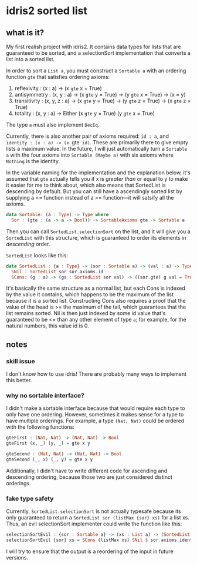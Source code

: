 # idris2 sorted list

## what is it?

My first realish project with idris2. It contains data types for lists that are guaranteed to be sorted, and a selectionSort implementation that converts a list into a sorted list.

In order to sort a `List a`, you must construct a `Sortable a` with an ordering function `gte` that satisfies ordering axioms:

1. reflexivity : (x : a) -> (x `gte` x = True)
2. antisymmetry : (x, y : a) -> (x `gte` y = True) -> (y `gte` x = True) -> (x = y)
3. transitivity : (x, y, z : a) -> (x `gte` y = True) -> (y `gte` z = True) -> (x `gte` z = True)
4. totality : (x, y : a) -> Either (x `gte` y = True) (y `gte` x = True)

The type `a` must also implement `DecEq`.

Currently, there is also another pair of axioms required: `id : a`, and `identity : (x : a) -> (x `gte` id)`. These are primarily there to give empty lists a maximum value. In the future, I will just automatically turn a `Sortable a` with the four axioms into `Sortable (Maybe a)` with six axioms where `Nothing` is the identity.

In the variable naming for the implementation and the explanation below, it's assumed that `gte` actually tells you if x is _greater than_ or equal to y to make it easier for me to think about, which also means that SortedList is descending by default. But you can still have a ascendingly sorted list by supplying a <= function instead of a >= function—it will satsify all the axioms.

```haskell
data Sortable: (a : Type) -> Type where
  Sor : (gte : (a -> a -> Bool)) -> SortableAxioms gte -> Sortable a
```

Then you can call `SortedList.selectionSort` on the list, and it will give you a `SortedList` with this structure, which is guaranteed to order its elements in _descending_ order.

`SortedList` looks like this:

```haskell
data SortedList : {a : Type} -> (sor : Sortable a) -> (val : a) -> Type where
  SNil : SortedList sor sor.axioms.id
  SCons: (g : a) -> (gs : SortedList sor val) -> ((sor.gte) g val = True) -> SortedList sor g
```

It's basically the same structure as a normal list, but each Cons is indexed by the value it contains, which happens to be the maximum of the list because it is a sorted list. Constructing Cons also requires a proof that the value of the head is >= the maximum of the tail, which guarantees that the list remains sorted. Nil is then just indexed by some id value that's guaranteed to be <= than any other element of type `a`; for example, for the natural numbers, this value id is 0.

## notes

### skill issue

I don't know how to use idris! There are probably many ways to implement this better.

### why no sortable interface?

I didn't make a sortable interface because that would require each type to only have one ordering. However, sometimes it makes sense for a type to have multiple orderings. For example, a type `(Nat, Nat)` could be ordered with the following functions:

```haskell
gteFirst : (Nat, Nat) -> (Nat, Nat) -> Bool
gteFirst (x, _) (y, _) = gte x y

gteSecond : (Nat, Nat) -> (Nat, Nat) -> Bool
gteSecond (_, x) (_, y) = gte x y
```

Additionally, I didn't have to write different code for ascending and descending ordering, because those two are just considered distinct orderings.

### fake type safety

Currently, `SortedList.selectionSort` is not actually typesafe because its only guaranteed to return a `SortedList sor (listMax {sor} xs)` for a list xs. Thus, an evil selectionSort implementer could write the function like this:

```haskell
selectionSortEvil : {sor : Sortable a} -> (xs : List a) -> (SortedList sor (listMax {sor} xs))
selectionSortEvil {sor} xs = SCons (listMax xs) SNil $ sor.axioms.identity (listMax xs)
```

I will try to ensure that the output is a reordering of the input in future versions.
